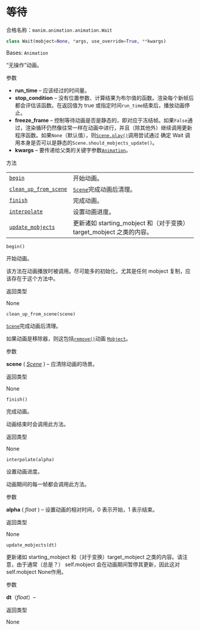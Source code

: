 # 等待

合格名称：`manim.animation.animation.Wait`

```py
class Wait(mobject=None, *args, use_override=True, **kwargs)
```

Bases: `Animation`

“无操作”动画。

参数

- **run_time** – 应该经过的时间量。
- **stop_condition** – 没有位置参数、计算结果为布尔值的函数。渲染每个新帧后都会评估该函数。在返回值为 true 或指定时间`run_time`结束后，播放动画停止。
- **freeze_frame** – 控制等待动画是否是静态的，即对应于冻结帧。如果`False`通过，渲染循环仍然像往常一样在动画中进行，并且（除其他外）继续调用更新程序函数。如果`None`（默认值），则[`Scene.play()`]()调用尝试通过 确定 Wait 调用本身是否可以是静态的`Scene.should_mobjects_update()`。
- **kwargs** – 要传递给父类的关键字参数[`Animation`]()。

方法

|||
|-|-|
|[`begin`]()|开始动画。|
|[`clean_up_from_scene`]()|[`Scene`]()完成动画后清理。|
|[`finish`]()|完成动画。|
|[`interpolate`]()|设置动画进度。|
|[`update_mobjects`]()|更新诸如 starting_mobject 和（对于变换）target_mobject 之类的内容。|



`begin()`

开始动画。

该方法在动画播放时被调用。尽可能多的初始化，尤其是任何 mobject 复制，应该存在于这个方法中。

返回类型

None


`clean_up_from_scene(scene)`

[`Scene`]()完成动画后清理。

如果动画是移除器，则这包括[`remove()`]()动画 [`Mobject`]()。

参数

**scene** ( [_Scene_]() ) – 应清除动画的场景。

返回类型

None


`finish()`

完成动画。

动画结束时会调用此方法。

返回类型

None


`interpolate(alpha)`

设置动画进度。

动画期间的每一帧都会调用此方法。

参数

**alpha** ( _float_ ) – 设置动画的相对时间，0 表示开始，1 表示结束。

返回类型

None


`update_mobjects(dt)`

更新诸如 starting_mobject 和（对于变换）target_mobject 之类的内容。请注意，由于通常（总是？） self.mobject 会在动画期间暂停其更新，因此这对 self.mobject None作用。

参数

**dt**（_float_）–

返回类型

None
